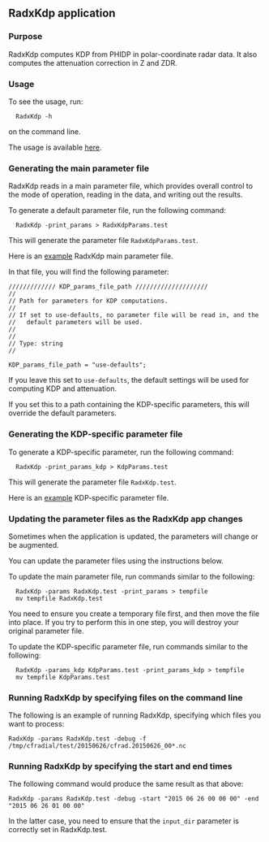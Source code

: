 ## RadxKdp application

### Purpose

RadxKdp computes KDP from PHIDP in polar-coordinate radar data.
It also computes the attenuation correction in Z and ZDR.

### Usage

To see the usage, run:

```
  RadxKdp -h
```

on the command line.

The usage is available [here](./RadxKdpUsage.md).

### Generating the main parameter file

RadxKdp reads in a main parameter file, which provides overall control to the mode of operation, reading in the data, and writing out the results.

To generate a default parameter file, run the following command:

```
  RadxKdp -print_params > RadxKdpParams.test
```

This will generate the parameter file ```RadxKdpParams.test```.

Here is an [example](./RadxKdpParams.md) RadxKdp main parameter file.

In that file, you will find the following parameter:

```
///////////// KDP_params_file_path ////////////////////
//
// Path for parameters for KDP computations.
//
// If set to use-defaults, no parameter file will be read in, and the 
//   default parameters will be used.
//
//
// Type: string
//

KDP_params_file_path = "use-defaults";
```

If you leave this set to ```use-defaults```, the default settings will be used for computing KDP and attenuation.

If you set this to a path containing the KDP-specific parameters, this will override the default parameters.

### Generating the KDP-specific parameter file

To generate a KDP-specific parameter, run the following command:

```
  RadxKdp -print_params_kdp > KdpParams.test
```

This will generate the parameter file ```RadxKdp.test```.

Here is an [example](./KdpParams.md) KDP-specific parameter file.

### Updating the parameter files as the RadxKdp app changes

Sometimes when the application is updated, the parameters will change or be augmented.

You can update the parameter files using the instructions below.

To update the main parameter file, run commands similar to the following:

```
  RadxKdp -params RadxKdp.test -print_params > tempfile
  mv tempfile RadxKdp.test
```

You need to ensure you create a temporary file first, and then move the file into place.
If you try to perform this in one step, you will destroy your original parameter file.

To update the KDP-specific parameter file, run commands similar to the following:

```
  RadxKdp -params_kdp KdpParams.test -print_params_kdp > tempfile
  mv tempfile KdpParams.test
```

### Running RadxKdp by specifying files on the command line

The following is an example of running RadxKdp, specifying which files you want to process:

```
RadxKdp -params RadxKdp.test -debug -f /tmp/cfradial/test/20150626/cfrad.20150626_00*.nc
```

### Running RadxKdp by specifying the start and end times

The following command would produce the same result as that above:

```
RadxKdp -params RadxKdp.test -debug -start "2015 06 26 00 00 00" -end "2015 06 26 01 00 00"
```

In the latter case, you need to ensure that the ```input_dir``` parameter is correctly set in RadxKdp.test.





